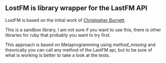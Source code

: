 LostFM is library wrapper for the LastFM API
--------------------------------------------

LostFM is based on the initial work of [Christopher Burnett](https://github.com/digitalscientists/ruby-last.fm-wrapper).

This is a sandbox library, I am not sure if you want to use this, there is other libraries for ruby that probably you want to try first.

This approach is based on Metaprogramming using *method_missing* and theorically you can call any method of the LastFM api, but to be sure
of what is working is better to take a look at the tests.

